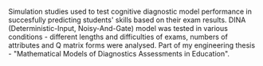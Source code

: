 Simulation studies used to test cognitive diagnostic model performance in succesfully predicting students' skills based on their exam results. DINA (Deterministic-Input, Noisy-And-Gate) model was tested in various conditions - different lengths and difficulties of exams, numbers of attributes and Q matrix forms were analysed. Part of my engineering thesis - "Mathematical Models of Diagnostics Assessments in Education".
